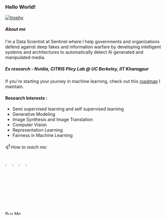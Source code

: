 ### Hello World!

[![trophy](https://github-profile-trophy.vercel.app/?username=niladridutt)](https://github.com/ryo-ma/github-profile-trophy)

  
##### About me 
I'm a Data Scientist at Sentinel where I help governments and organizations defend against deep fakes and information warfare by developing intelligent systems and architectures to automatically detect AI generated and manipulated media.

##### Ex research - Nvidia, CITRIS Plicy Lab @ UC Berkeley, IIT Kharagpur

If you're starting your journey in machine learning, check out this [roadmap](https://github.com/niladridutt/McCarthy-AI-Roadmap) I maintain.

#### Research Interests :

- Semi supervised learning and self supervised learning
- Generative Modeling
- Image Synthesis and Image Translation
- Computer Vision
- Representation Learning
- Fairness in Machine Learning
  
###### 📫 How to reach me:   
[<img src="https://img.icons8.com/color/48/000000/twitter.png" width="3.5%"/>](https://twitter.com/dutt_niladri)
[<img src="https://img.icons8.com/color/48/000000/linkedin.png" width="3.5%"/>](https://www.linkedin.com/in/niladridutt/)
[<img src="https://img.icons8.com/fluent/48/000000/instagram-new.png" width="3.5%"/>](https://www.instagram.com/niladridutt/)
<a href="mailto:niladrishekhardutt@gmail.com"> <img src="https://img.icons8.com/fluent/48/000000/gmail.png" width="3.5%"/> </a>

<a href="https://www.buymeacoffee.com/niladridutt" target="_blank"><img src="https://cdn.buymeacoffee.com/buttons/default-orange.png" alt="Buy Me A Coffee" style="height: 12px !important;width: 54px !important;" ></a>
